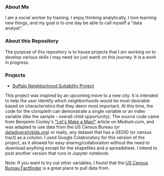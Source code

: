 <!-- Google Tag Manager -->
<script>(function(w,d,s,l,i){w[l]=w[l]||[];w[l].push({'gtm.start':
new Date().getTime(),event:'gtm.js'});var f=d.getElementsByTagName(s)[0],
j=d.createElement(s),dl=l!='dataLayer'?'&l='+l:'';j.async=true;j.src=
'https://www.googletagmanager.com/gtm.js?id='+i+dl;f.parentNode.insertBefore(j,f);
})(window,document,'script','dataLayer','GTM-N3NR9Q9');</script>
<!-- End Google Tag Manager -->

### About Me
I am a social worker by training. I enjoy thinking analytically, I love learning new things, and my goal is to one day be able to call myself a "data analyst".

### About this Repository
The purpose of this repository is to house projects that I am working on to develop various skills I may need (or just want) on this journey. It is a work in progress.

### Projects
* [Buffalo Neighborhood Suitability Project](https://broklori.github.io/buffalo-mapping-project)

This project was inspired by an upcoming move to a new city. It is intended to help the user identify which neighborhoods would be most desirable based on characteristics that they deem most important. At this time, the code for the cloropleth can demonstrate a single variable or an index variable (like the sample - overall child opportunity). The source code came from Benjamin Cooley's ["Let's Make a Map!"](https://towardsdatascience.com/lets-make-a-map-using-geopandas-pandas-and-matplotlib-to-make-a-chloropleth-map-dddc31c1983d) article on Medium.com, and was adapted to use data from the US Census Bureau (or [datadiversitykids.org](http://www.diversitydatakids.org/)) or really, any dataset that has a GEOID (or census tract) as a column. I used Google Colaboratory for this version of the project, as it allowed for easy sharing/collaboration without the need to download anything except for the shapefiles and a spreadsheet. I intend to post another version that runs in Jupyter notebook.

Note: If you want to try out other variables, I found that the [US Census Bureau Factfinder](https://factfinder.census.gov/faces/nav/jsf/pages/index.xhtml) is a great place to pull data from.

<!-- Google Tag Manager (noscript) -->
<noscript><iframe src="https://www.googletagmanager.com/ns.html?id=GTM-N3NR9Q9"
height="0" width="0" style="display:none;visibility:hidden"></iframe></noscript>
<!-- End Google Tag Manager (noscript) -->
